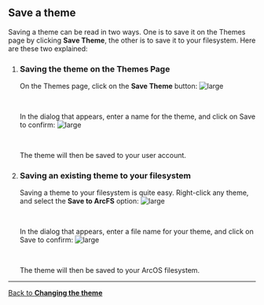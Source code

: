 ## Save a theme

Saving a theme can be read in two ways. One is to save it on the Themes page by clicking **Save Theme**, the other is to save it to your filesystem. Here are these two explained:

1. ### Saving the theme on the Themes Page

   On the Themes page, click on the **Save Theme** button:
   ![large](@client/help/assets/settings-themes-save-button.png)

   <br/>

   In the dialog that appears, enter a name for the theme, and click on Save to confirm:
   ![large](@client/help/assets/settings-themes-save-confirm.png)

   <br/>

   The theme will then be saved to your user account.

2. ### Saving an existing theme to your filesystem

   Saving a theme to your filesystem is quite easy. Right-click any theme, and select the **Save to ArcFS** option:
   ![large](@client/help/assets/settings-themes-save-to-arcfs.png)

   <br/>

   In the dialog that appears, enter a file name for your theme, and click on Save to confirm:
   ![large](@client/help/assets/settings-themes-save-theme-file-to.png)

   <br/>

   The theme will then be saved to your ArcOS filesystem.

---

[Back to **Changing the theme**](@client/help/Settings/themes.md)
